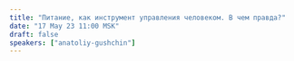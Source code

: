 ```yaml
---
title: "Питание, как инструмент управления человеком. В чем правда?"
date: "17 May 23 11:00 MSK"
draft: false
speakers: ["anatoliy-gushchin"]
---
```

